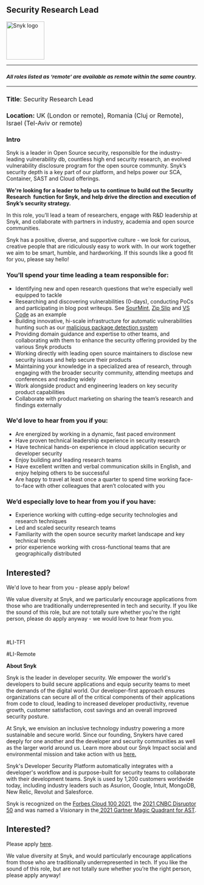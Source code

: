 Security Research Lead 
---

<img src="https://res.cloudinary.com/snyk/image/upload/v1537345894/press-kit/brand/logo-black.png" width="100" alt="Snyk logo" />

<hr>
<h3><em><strong><sub>All roles listed as ‘remote’ are available as remote within the same country.</sub></strong></em></h3>
<hr>
<h3><strong>Title</strong><span style="font-weight: 400;">: Security Research Lead</span></h3>
<h3><strong>Location:</strong><span style="font-weight: 400;"> UK (London or remote), Romania (Cluj or Remote), Israel (Tel-Aviv or remote)</span></h3>
<h3><strong>Intro</strong></h3>
<p><span style="font-weight: 400;">Snyk is a leader in Open Source security, responsible for the industry-leading vulnerability db, countless high end security research, an evolved vulnerability disclosure program for the open source community. Snyk’s security depth is a key part of our platform, and helps power our SCA, Container, SAST and Cloud offerings.</span></p>
<p><strong>We're looking for a leader to help us to continue to build out the Security Research&nbsp; function for Snyk, and help drive the direction and execution of Snyk’s security strategy.</strong></p>
<p><span style="font-weight: 400;">In this role, you’ll lead a team of researchers, engage with R&amp;D leadership at Snyk, and collaborate with partners in industry, academia and open source communities.</span></p>
<p><span style="font-weight: 400;">Snyk has a positive, diverse, and supportive culture - we look for curious, creative people that are ridiculously easy to work with. In our work together we aim to be smart, humble, and hardworking. If this sounds like a good fit for you, please say hello!</span></p>
<h3><strong>You’ll spend your time leading a team responsible for:</strong></h3>
<ul>
<li style="font-weight: 400;"><span style="font-weight: 400;">Identifying new and open research questions that we’re especially well equipped to tackle</span></li>
<li style="font-weight: 400;"><span style="font-weight: 400;">Researching and discovering vulnerabilities (0-days), conducting PoCs and participating in blog post writeups. See </span><a href="https://snyk.io/research/sour-mint-malicious-sdk/"><span style="font-weight: 400;">SourMint</span></a><span style="font-weight: 400;">, </span><a href="https://snyk.io/research/zip-slip-vulnerability"><span style="font-weight: 400;">Zip Slip</span></a><span style="font-weight: 400;"> and </span><a href="https://snyk.io/blog/visual-studio-code-extension-security-vulnerabilities-deep-dive/"><span style="font-weight: 400;">VS Code</span></a><span style="font-weight: 400;"> as an example</span></li>
<li style="font-weight: 400;"><span style="font-weight: 400;">Building innovative, hi-scale infrastructure for automatic vulnerabilities hunting such as our </span><a href="https://snyk.io/blog/snyk-200-malicious-npm-packages-cobalt-strike-dependency-confusion-attacks/"><span style="font-weight: 400;">malicious package detection system</span></a><span style="font-weight: 400;">&nbsp;</span></li>
<li style="font-weight: 400;"><span style="font-weight: 400;">Providing domain guidance and expertise to other teams, and collaborating with them to enhance the security offering provided by the various Snyk products</span></li>
<li style="font-weight: 400;"><span style="font-weight: 400;">Working directly with leading open source maintainers to disclose new security issues and help secure their products</span></li>
<li style="font-weight: 400;"><span style="font-weight: 400;">Maintaining your knowledge in a specialized area of research, through engaging with the broader security community, attending meetups and conferences and reading widely</span></li>
<li style="font-weight: 400;"><span style="font-weight: 400;">Work alongside product and engineering leaders on key security product capabilities</span></li>
<li style="font-weight: 400;"><span style="font-weight: 400;">Collaborate with product marketing on sharing the team’s research and findings externally</span></li>
</ul>
<h3><strong>We'd love to hear from you if you:</strong></h3>
<ul>
<li style="font-weight: 400;"><span style="font-weight: 400;">Are energized by working in a dynamic, fast paced environment</span></li>
<li style="font-weight: 400;"><span style="font-weight: 400;">Have proven technical leadership experience in security research</span></li>
<li style="font-weight: 400;"><span style="font-weight: 400;">Have technical hands-on experience in cloud application security or developer security</span></li>
<li style="font-weight: 400;"><span style="font-weight: 400;">Enjoy building and leading research teams</span></li>
<li style="font-weight: 400;"><span style="font-weight: 400;">Have excellent written and verbal communication skills in English, and enjoy helping others to be successful</span></li>
<li style="font-weight: 400;"><span style="font-weight: 400;">Are happy to travel at least once a quarter to spend time working face-to-face with other colleagues that aren’t colocated with you</span></li>
</ul>
<h3><strong>We’d especially love to hear from you if you have:</strong></h3>
<ul>
<li style="font-weight: 400;"><span style="font-weight: 400;">Experience working with cutting-edge security technologies and research techniques</span></li>
<li style="font-weight: 400;"><span style="font-weight: 400;">Led and scaled security research teams</span></li>
<li style="font-weight: 400;"><span style="font-weight: 400;">Familiarity with the open source security market landscape and key technical trends</span></li>
<li style="font-weight: 400;"><span style="font-weight: 400;">prior experience working with cross-functional teams that are geographically distributed</span></li>
</ul>
<h2><strong>Interested?</strong></h2>
<p><span style="font-weight: 400;">We'd love to hear from you - please apply below!</span></p>
<p><span style="font-weight: 400;">We value diversity at Snyk, and we particularly encourage applications from those who are traditionally underrepresented in tech and security. If you like the sound of this role, but are not totally sure whether you’re the right person, please do apply anyway - we would love to hear from you.</span></p>
<p>&nbsp;</p>
<p><span style="font-weight: 400;">#LI-TF1</span></p>
<p><span style="font-weight: 400;">#LI-Remote</span></p><div class="content-conclusion"><p><strong>About Snyk</strong></p>
<p><span style="font-weight: 400;">Snyk is the leader in developer security. We empower the world's developers to build secure applications and equip security teams to meet the demands of the digital world. Our developer-first approach ensures organizations can secure all of the critical components of their applications from code to cloud, leading to increased developer productivity, revenue growth, customer satisfaction, cost savings and an overall improved security posture.&nbsp;</span></p>
<p><span style="font-weight: 400;">At Snyk, we envision an inclusive technology industry powering a more sustainable and secure world.</span> <span style="font-weight: 400;">Since our founding, Snykers have cared deeply for one another and the developer and security communities as well as the larger world around us. Learn more about our Snyk Impact social and environmental mission and take action with us </span><a href="https://snyk.io/about/snyk-impact/"><span style="font-weight: 400;">here.</span></a></p>
<p><span style="font-weight: 400;">Snyk's Developer Security Platform automatically integrates with a developer's workflow and is purpose-built for security teams to collaborate with their development teams. Snyk is used by 1,200 customers worldwide today, including industry leaders such as Asurion, Google, Intuit, MongoDB, New Relic, Revolut and Salesforce.</span></p>
<p><span style="font-weight: 400;">Snyk is recognized on the </span><a href="https://www.forbes.com/cloud100/#6f24b5ba5f94"><span style="font-weight: 400;">Forbes Cloud 100 2021</span></a><span style="font-weight: 400;">, the </span><a href="https://www.cnbc.com/2021/05/25/these-are-the-2021-cnbc-disruptor-50-companies.html"><span style="font-weight: 400;">2021 CNBC Disruptor 50</span></a><span style="font-weight: 400;"> and was named a Visionary in the</span><a href="https://snyk.io/blog/snyk-visionary-2021-gartner-magic-quadrant-for-ast/"><span style="font-weight: 400;"> 2021 Gartner Magic Quadrant for AST</span></a><span style="font-weight: 400;">.</span></p></div>

Interested?
---

Please apply [here](https://boards.greenhouse.io/snyk/jobs/6330070002#app).

We value diversity at Snyk, and would particularly encourage applications from those who are traditionally underrepresented in tech.
If you like the sound of this role, but are not totally sure whether you’re the right person, please apply anyway!
